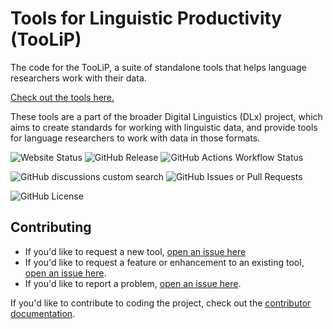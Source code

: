 # Tools for Linguistic Productivity (TooLiP)

The code for the TooLiP, a suite of standalone tools that helps language researchers work with their data.

[Check out the tools here.][site]

These tools are a part of the broader Digital Linguistics (DLx) project, which aims to create standards for working with linguistic data, and provide tools for language researchers to work with data in those formats.

![Website Status](https://img.shields.io/website?url=https%3A%2F%2Ftools.digitallinguistics.io)
![GitHub Release](https://img.shields.io/github/v/release/digitallinguistics/tools)
![GitHub Actions Workflow Status](https://img.shields.io/github/actions/workflow/status/digitallinguistics/tools/deploy)

![GitHub discussions custom search](https://img.shields.io/github/discussions-search?query=discussions_q%3Dis%253Aopen%2Blabel%253A%22%F0%9F%9B%A0%25EF%25B8%258F%2BTools%22&label=discussions)
![GitHub Issues or Pull Requests](https://img.shields.io/github/issues/digitallinguistics/tools)

![GitHub License](https://img.shields.io/github/license/digitallinguistics/tools)

## Contributing

- If you'd like to request a new tool, [open an issue here][tool]
- If you'd like to request a feature or enhancement to an existing tool, [open an issue here][feature].
- If you'd like to report a problem, [open an issue here][bug].

If you'd like to contribute to coding the project, check out the [contributor documentation][contributing].

<!-- LINKS -->
[bug]:          https://github.com/digitallinguistics/tools/issues/new?assignees=&labels=%F0%9F%90%9E+bug&projects=&template=bug.md&title=%5BBUG%5D
[contributing]: https://github.com/digitallinguistics/tools/blob/main/.github/CONTRIBUTING.md
[feature]:      https://github.com/digitallinguistics/tools/issues/new?assignees=&labels=%F0%9F%86%95+enhancement&projects=&template=feature.md&title=%5BFEATURE%5D
[site]:         https://tools.digitallinguistics.io
[tool]:         https://github.com/digitallinguistics/tools/issues/new?assignees=&labels=%F0%9F%9B%A0%EF%B8%8F+tool&projects=&template=tool.md&title=%5BTOOL%5D
